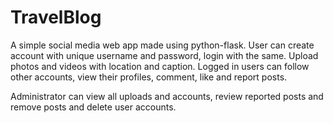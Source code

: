 # TravelBlog

A simple social media web app made using python-flask. User can create account with unique username and password, login with the same.
Upload photos and videos with location and caption. Logged in users can follow other accounts, view their profiles, comment, like and report posts.

Administrator can view all uploads and accounts, review reported posts and remove posts and delete user accounts.
